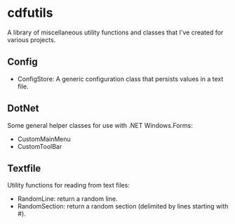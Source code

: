 # cdfutils

A library of miscellaneous utility functions and classes
that I've created for various projects. 

## Config

+ ConfigStore: A generic configuration class that persists values in a text file.
    
## DotNet

Some general helper classes for use with .NET Windows.Forms:

+ CustomMainMenu
+ CustomToolBar

## Textfile
Utility functions for reading from text files:

+ RandomLine: return a random line.
+ RandomSection: return a random section (delimited by lines starting with #).

